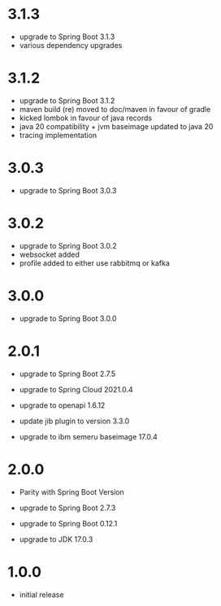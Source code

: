 # 3.1.3
- upgrade to Spring Boot 3.1.3
- various dependency upgrades

# 3.1.2
- upgrade to Spring Boot 3.1.2
- maven build (re) moved to doc/maven in favour of gradle
- kicked lombok in favour of java records
- java 20 compatibility + jvm baseimage updated to java 20
- tracing implementation

# 3.0.3
- upgrade to Spring Boot 3.0.3

# 3.0.2
- upgrade to Spring Boot 3.0.2
- websocket added
- profile added to either use rabbitmq or kafka

# 3.0.0
- upgrade to Spring Boot 3.0.0

# 2.0.1
- upgrade to Spring Boot 2.7.5
- upgrade to Spring Cloud 2021.0.4
- upgrade to openapi 1.6.12

- update jib plugin to version 3.3.0
- upgrade to ibm semeru baseimage 17.0.4

# 2.0.0
- Parity with Spring Boot Version

- upgrade to Spring Boot 2.7.3
- upgrade to Spring Boot 0.12.1
- upgrade to JDK 17.0.3

# 1.0.0
- initial release